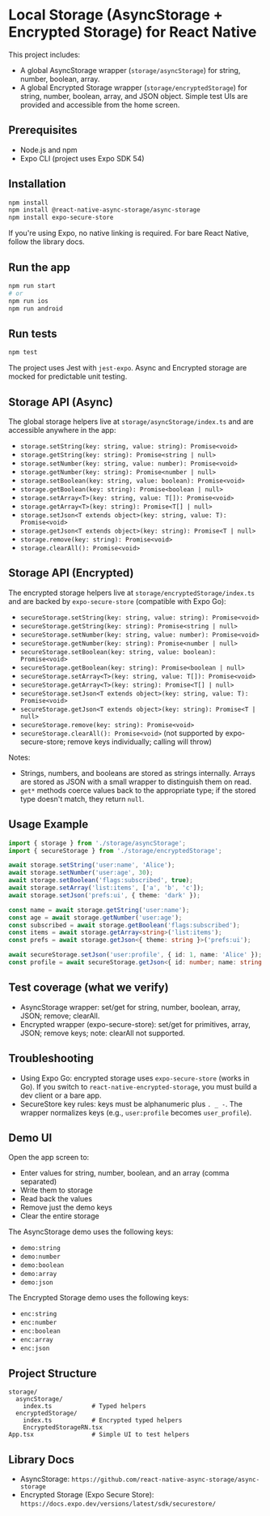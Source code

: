 # Local Storage (AsyncStorage + Encrypted Storage) for React Native

This project includes:
- A global AsyncStorage wrapper (`storage/asyncStorage`) for string, number, boolean, array.
- A global Encrypted Storage wrapper (`storage/encryptedStorage`) for string, number, boolean, array, and JSON object.
Simple test UIs are provided and accessible from the home screen.

## Prerequisites

- Node.js and npm
- Expo CLI (project uses Expo SDK 54)

## Installation

```bash
npm install
npm install @react-native-async-storage/async-storage
npm install expo-secure-store
```

If you're using Expo, no native linking is required. For bare React Native, follow the library docs.

## Run the app

```bash
npm run start
# or
npm run ios
npm run android
```

## Run tests

```bash
npm test
```

The project uses Jest with `jest-expo`. Async and Encrypted storage are mocked for predictable unit testing.

## Storage API (Async)

The global storage helpers live at `storage/asyncStorage/index.ts` and are accessible anywhere in the app:

- `storage.setString(key: string, value: string): Promise<void>`
- `storage.getString(key: string): Promise<string | null>`
- `storage.setNumber(key: string, value: number): Promise<void>`
- `storage.getNumber(key: string): Promise<number | null>`
- `storage.setBoolean(key: string, value: boolean): Promise<void>`
- `storage.getBoolean(key: string): Promise<boolean | null>`
- `storage.setArray<T>(key: string, value: T[]): Promise<void>`
- `storage.getArray<T>(key: string): Promise<T[] | null>`
- `storage.setJson<T extends object>(key: string, value: T): Promise<void>`
- `storage.getJson<T extends object>(key: string): Promise<T | null>`
- `storage.remove(key: string): Promise<void>`
- `storage.clearAll(): Promise<void>`

## Storage API (Encrypted)

The encrypted storage helpers live at `storage/encryptedStorage/index.ts` and are backed by `expo-secure-store` (compatible with Expo Go):

- `secureStorage.setString(key: string, value: string): Promise<void>`
- `secureStorage.getString(key: string): Promise<string | null>`
- `secureStorage.setNumber(key: string, value: number): Promise<void>`
- `secureStorage.getNumber(key: string): Promise<number | null>`
- `secureStorage.setBoolean(key: string, value: boolean): Promise<void>`
- `secureStorage.getBoolean(key: string): Promise<boolean | null>`
- `secureStorage.setArray<T>(key: string, value: T[]): Promise<void>`
- `secureStorage.getArray<T>(key: string): Promise<T[] | null>`
- `secureStorage.setJson<T extends object>(key: string, value: T): Promise<void>`
- `secureStorage.getJson<T extends object>(key: string): Promise<T | null>`
- `secureStorage.remove(key: string): Promise<void>`
- `secureStorage.clearAll(): Promise<void>` (not supported by expo-secure-store; remove keys individually; calling will throw)

Notes:
- Strings, numbers, and booleans are stored as strings internally. Arrays are stored as JSON with a small wrapper to distinguish them on read.
- `get*` methods coerce values back to the appropriate type; if the stored type doesn't match, they return `null`.

## Usage Example

```ts
import { storage } from './storage/asyncStorage';
import { secureStorage } from './storage/encryptedStorage';

await storage.setString('user:name', 'Alice');
await storage.setNumber('user:age', 30);
await storage.setBoolean('flags:subscribed', true);
await storage.setArray('list:items', ['a', 'b', 'c']);
await storage.setJson('prefs:ui', { theme: 'dark' });

const name = await storage.getString('user:name');
const age = await storage.getNumber('user:age');
const subscribed = await storage.getBoolean('flags:subscribed');
const items = await storage.getArray<string>('list:items');
const prefs = await storage.getJson<{ theme: string }>('prefs:ui');

await secureStorage.setJson('user:profile', { id: 1, name: 'Alice' });
const profile = await secureStorage.getJson<{ id: number; name: string }>('user:profile');
```

## Test coverage (what we verify)

- AsyncStorage wrapper: set/get for string, number, boolean, array, JSON; remove; clearAll.
- Encrypted wrapper (expo-secure-store): set/get for primitives, array, JSON; remove keys; note: clearAll not supported.

## Troubleshooting

- Using Expo Go: encrypted storage uses `expo-secure-store` (works in Go). If you switch to `react-native-encrypted-storage`, you must build a dev client or a bare app.
- SecureStore key rules: keys must be alphanumeric plus `. _ -`. The wrapper normalizes keys (e.g., `user:profile` becomes `user_profile`).

## Demo UI

Open the app screen to:
- Enter values for string, number, boolean, and an array (comma separated)
- Write them to storage
- Read back the values
- Remove just the demo keys
- Clear the entire storage

The AsyncStorage demo uses the following keys:
- `demo:string`
- `demo:number`
- `demo:boolean`
- `demo:array`
- `demo:json`

The Encrypted Storage demo uses the following keys:
- `enc:string`
- `enc:number`
- `enc:boolean`
- `enc:array`
- `enc:json`

## Project Structure

```
storage/
  asyncStorage/
    index.ts           # Typed helpers
  encryptedStorage/
    index.ts           # Encrypted typed helpers
    EncryptedStorageRN.tsx
App.tsx                # Simple UI to test helpers
```

## Library Docs

- AsyncStorage: `https://github.com/react-native-async-storage/async-storage`
- Encrypted Storage (Expo Secure Store): `https://docs.expo.dev/versions/latest/sdk/securestore/`


